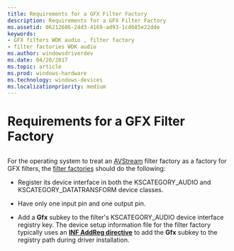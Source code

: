 ```yaml
---
title: Requirements for a GFX Filter Factory
description: Requirements for a GFX Filter Factory
ms.assetid: 06212686-24d3-4169-ad93-1cd685e22dde
keywords:
- GFX filters WDK audio , filter factory
- filter factories WDK audio
ms.author: windowsdriverdev
ms.date: 04/20/2017
ms.topic: article
ms.prod: windows-hardware
ms.technology: windows-devices
ms.localizationpriority: medium
---
```


# Requirements for a GFX Filter Factory


## <span id="requirements_for_a_gfx_filter_factory"></span><span id="REQUIREMENTS_FOR_A_GFX_FILTER_FACTORY"></span>


For the operating system to treat an [AVStream](https://msdn.microsoft.com/library/windows/hardware/ff554240) filter factory as a factory for GFX filters, the [filter factories](filter-factories.md) should do the following:

-   Register its device interface in both the KSCATEGORY\_AUDIO and KSCATEGORY\_DATATRANSFORM device classes.

-   Have only one input pin and one output pin.

-   Add a **Gfx** subkey to the filter's KSCATEGORY\_AUDIO device interface registry key. The device setup information file for the filter factory typically uses an [**INF AddReg directive**](https://msdn.microsoft.com/library/windows/hardware/ff546320) to add the **Gfx** subkey to the registry path during driver installation.

 

 




